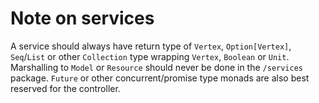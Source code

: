 # Note on services

A service should always have return type of `Vertex`, `Option[Vertex]`, `Seq`/`List` or other
`Collection` type wrapping `Vertex`, `Boolean` or `Unit`. Marshalling to `Model` or `Resource`
should never be done in the `/services` package. `Future` or other concurrent/promise type
monads are also best reserved for the controller.
